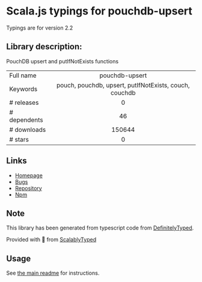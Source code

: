 
# Scala.js typings for pouchdb-upsert

Typings are for version 2.2

## Library description:
PouchDB upsert and putIfNotExists functions

|                    |                 |
| ------------------ | :-------------: |
| Full name          | pouchdb-upsert |
| Keywords           | pouch, pouchdb, upsert, putIfNotExists, couch, couchdb |
| # releases         | 0 |
| # dependents       | 46 |
| # downloads        | 150644 |
| # stars            | 0 |

## Links
- [Homepage](https://github.com/nolanlawson/pouchdb-upsert#readme)
- [Bugs](https://github.com/nolanlawson/pouchdb-upsert/issues)
- [Repository](https://github.com/nolanlawson/pouchdb-upsert)
- [Npm](https://www.npmjs.com/package/pouchdb-upsert)
    


## Note
This library has been generated from typescript code from [DefinitelyTyped](https://definitelytyped.org).

Provided with :purple_heart: from [ScalablyTyped](https://github.com/oyvindberg/ScalablyTyped)

## Usage
See [the main readme](../../readme.md) for instructions.


